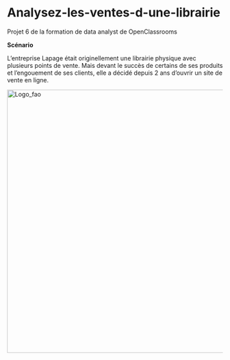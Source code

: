 # Analysez-les-ventes-d-une-librairie
Projet 6 de la formation de data analyst de OpenClassrooms

**Scénario**

L’entreprise Lapage était originellement une librairie physique avec plusieurs points de vente. Mais devant le succès de certains de ses produits et l’engouement de ses clients, elle a décidé depuis 2 ans d’ouvrir un site de vente en ligne. 

<img width="614" alt="Logo_fao" src="https://github.com/AlexisDlge/Analysez-les-ventes-d-une-librairie/assets/152527939/075b221f-9149-4707-8e01-6c1d6fa4141b"> 
